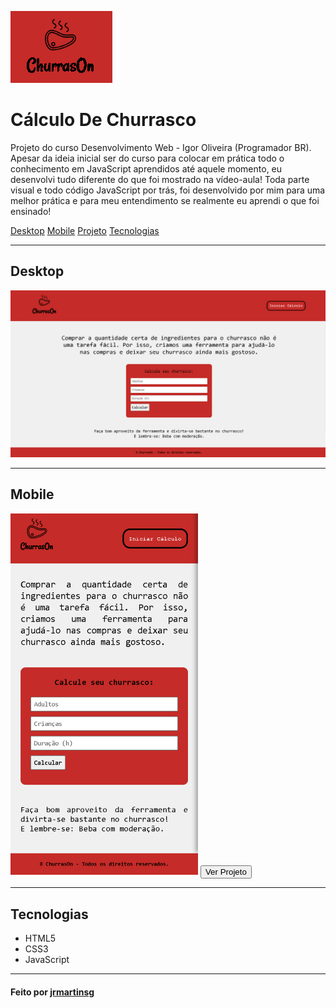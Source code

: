 <a href="https://churrascometro-ten.vercel.app/" target="_blank"><img src="./img/logo-readme.png" alt="logo"></a>
<h1>Cálculo De Churrasco</h1>
<p>Projeto do curso Desenvolvimento Web - Igor Oliveira (Programador BR).<br>
Apesar da ideia inicial ser do curso para colocar em prática todo o conhecimento em JavaScript aprendidos até aquele momento, eu desenvolvi tudo diferente do que foi mostrado na vídeo-aula! Toda parte visual e todo código JavaScript por trás, foi desenvolvido por mim para uma melhor prática e para meu entendimento se realmente eu aprendi o que foi ensinado!
</p>
<nav>
    <a href="#desktop">Desktop</a>
    <a href="#mobile">Mobile</a>
    <a href="https://churrascometro-ten.vercel.app/" target="_blank">Projeto</a>
    <a href="#tecnologias">Tecnologias</a>
</nav>
<hr>
<h2 id="desktop">Desktop</h2>
<img width="700px" src="./img/desktop-tela.png" alt="desktop-churrascometro">
<hr>
<h2 id="mobile">Mobile</h2>
<img width="300px" src="./img/mobile-tela.png" alt="mobile-churrascometro">
<a href="https://churrascometro-ten.vercel.app/" target="_blank">
    <button>Ver Projeto</button></a>
<hr>
<h2 id="tecnologias">Tecnologias</h2>
<ul>
  <li>HTML5</li>
  <li>CSS3</li>
  <li>JavaScript</li>
</ul>
<hr>
<h4>
  Feito por <a href="https://www.linkedin.com/in/jrmartinsg/" target="_blank">jrmartinsg</a>
</h4>
